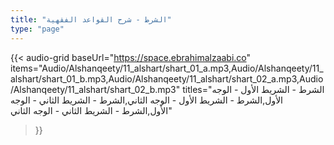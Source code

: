 ```yaml
---
title: "الشرط - شرح القواعد الفقهية"
type: "page"
---
```


{{< audio-grid 
  baseUrl="https://space.ebrahimalzaabi.co"
  items="Audio/Alshanqeety/11_alshart/shart_01_a.mp3,Audio/Alshanqeety/11_alshart/shart_01_b.mp3,Audio/Alshanqeety/11_alshart/shart_02_a.mp3,Audio/Alshanqeety/11_alshart/shart_02_b.mp3"
  titles="الشرط - الشريط الأول - الوجه الأول,الشرط - الشريط الأول - الوجه الثاني,الشرط - الشريط الثاني - الوجه الأول,الشرط - الشريط الثاني - الوجه الثاني"
>}} 
